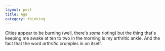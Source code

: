 ```yaml
---
layout: post
title: Age
category: thinking
---
```


Cities appear to be burning (well, there's _some_ rioting) but the thing that's keeping me awake at ten to two in the morning is my arthritic ankle. And the fact that the word _arthritic_ crumples in on itself.
